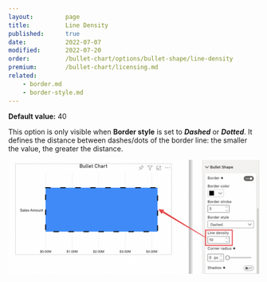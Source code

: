 ```yaml
---
layout:         page
title:          Line Density
published:      true
date:           2022-07-07
modified:   	2022-07-20
order:          /bullet-chart/options/bullet-shape/line-density
premium:        /bullet-chart/licensing.md
related:            
    - border.md
    - border-style.md
---
```


**Default value:** 40

This option is only visible when **Border style** is set to ***Dashed*** or ***Dotted***. It defines the distance between dashes/dots of the border line: the smaller the value, the greater the distance.

<img src="images/bullet-shape-line-density.png" width="700">